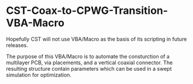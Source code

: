 # CST-Coax-to-CPWG-Transition-VBA-Macro
Hopefully CST will not use VBA/Macro as the basis of its scripting in future releases.

The purpose of this VBA/Macro is to automate the consturction of a multilayer PCB, via placements, and a vertical coaxial connector.  The resulting structure contain parameters which can be used in a swept simulation for optimization.
